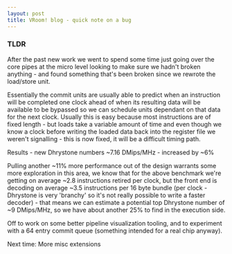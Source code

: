 ```yaml
---
layout: post
title: VRoom! blog - quick note on a bug
---
```


### TLDR

After the past new work we went to spend some time just going over the core pipes
at the micro level looking to make sure we hadn't broken anything - and found something
that's been broken since we rewrote the load/store unit.

Essentially the commit units are usually able to predict when an instruction will
be completed one clock ahead of when its resulting data will be available to be bypassed so we can
schedule units dependant on that data for the next clock. Usually this is easy because
most instructions are of fixed length - but loads take a variable amount of time
and even though we know a clock before writing the loaded data back into the register file
we weren't signalling - this is now fixed, it will be a difficult timing path.

Results - new Dhrystone numbers ~7.16 DMips/MHz - increased by ~6%

Pulling another ~11% more performance out of the design warrants some more exploration in this area,
we know that for the above benchmark we're getting on average ~2.8 instructions retired per clock, but
the front end is decoding on average ~3.5 instructions per 16 byte bundle (per clock - 
Dhrystone is very 'branchy' so it's not really possible to write a faster decoder) - that means we
can estimate a potential top Dhrystone number of ~9 DMips/MHz, so we have about another 25% to find
in the execution side.

Off to work on some better pipeline visualization tooling, and to experiment with a 64 entry commit
queue (something intended for a real chip anyway).

Next time: More misc extensions
